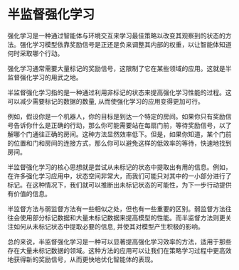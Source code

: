 # 半监督强化学习

强化学习是一种通过智能体与环境交互来学习最佳策略以改变其观察到的状态的方法。强化学习模型依靠奖励信号是正还是负来调整其内部的权重，以让智能体知道何时采取哪个行动。

强化学习通常需要大量标记的奖励信号，这限制了它在某些领域的应用。这就是半监督强化学习的用武之地。

半监督强化学习指的是一种通过利用非标记的状态来提高强化学习性能的过程。这可以减少需要标记的数据的数量, 从而使强化学习的应用变得更加可行。

例如，假设你是一个机器人，你的目标是到达一个特定的房间。如果你只有奖励信号告诉你什么是正确的行动，那么你可能需要站在每扇门前，等待奖励信号，以了解哪个门通往正确的房间。这种方法显然效率低下。但是，如果你知道，某个门前的位置和门和房间的连接方式，那么你可以避免这样的低效率的等待，快速地找到房间。

半监督强化学习的核心思想就是尝试从未标记的状态中提取出有用的信息。例如，在许多强化学习应用中，状态空间非常大，而我们可能只对其中的一小部分进行了标记。在这种情况下，我们就可以推断出未标记状态的可能性，为下一步行动提供有价值的信息。

半监督方法与弱监督方法有一些相似之处，但也有一些重要的区别。弱监督方法往往会使用部分标记数据和大量未标记数据来提高模型的性能。而半监督方法则更关注如何从未标记状态中提取必要的信息, 并使其对模型产生积极的影响。

总的来说，半监督强化学习是一种可以显著提高强化学习效率的方法，适用于那些存在大量未标记数据的领域。这种方法的应用可以让我们在策略学习过程中更高效地获得新的奖励信号，从而更快地优化智能体的表现。